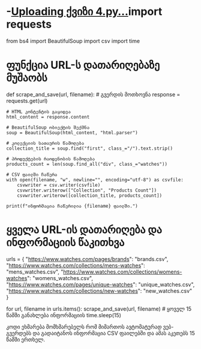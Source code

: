 # -[Uploading ქვიზი 4.py…]()import requests
from bs4 import BeautifulSoup
import csv
import time

# ფუნქცია URL-ს დათარიღებაზე მუშაობს
def scrape_and_save(url, filename):
    # გვერდის მოთხოვნა
    response = requests.get(url)

    # HTML კონტენტის გაყიდვა
    html_content = response.content

    # BeautifulSoup ობიექტის შექმნა
    soup = BeautifulSoup(html_content, "html.parser")

    # კოლექციის სათაურის წამოღება
    collection_title = soup.find("first", class_="/").text.strip()

    # პროდუქტების რაოდენობის წამოღება
    products_count = len(soup.find_all("div", class_="watches"))

    # CSV ფაილში ჩაწერა
    with open(filename, "w", newline="", encoding="utf-8") as csvfile:
        csvwriter = csv.writer(csvfile)
        csvwriter.writerow(["Collection", "Products Count"])
        csvwriter.writerow([collection_title, products_count])

    print(f"ინფორმაცია ჩაწერილია {filename} ფაილში.")

# ყველა URL-ის დათარიღება და ინფორმაციის წაკითხვა
urls = {
    "https://www.watches.com/pages/brands": "brands.csv",
    "https://www.watches.com/collections/mens-watches": "mens_watches.csv",
    "https://www.watches.com/collections/womens-watches": "womens_watches.csv",
    "https://www.watches.com/pages/unique-watches": "unique_watches.csv",
    "https://www.watches.com/collections/new-watches": "new_watches.csv"
}

for url, filename in urls.items():
    scrape_and_save(url, filename)
    # ყოველ 15 წამში განახლება ინფორმაციის
    time.sleep(15)



კოდი ეხმარება მომხმარებელს რომ მიმართოს ავტომატურად ვებ-გვერდებს და გადაიტანოს ინფორმაცია  CSV ფაილებში და ამას აკეთებს 15 წამში ერთხელ.
